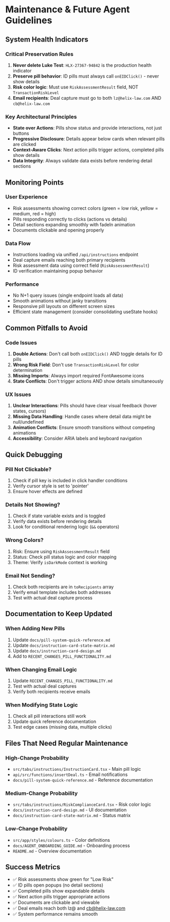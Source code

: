 # Maintenance & Future Agent Guidelines

## System Health Indicators

### Critical Preservation Rules
1. **Never delete Luke Test**: `HLX-27367-94842` is the production health indicator
2. **Preserve pill behavior**: ID pills must always call `onEIDClick()` - never show details
3. **Risk color logic**: Must use `RiskAssessmentResult` field, NOT `TransactionRiskLevel`
4. **Email recipients**: Deal capture must go to both `lz@helix-law.com` AND `cb@helix-law.com`

### Key Architectural Principles
- **State over Actions**: Pills show status and provide interactions, not just buttons
- **Progressive Disclosure**: Details appear below cards when relevant pills are clicked
- **Context-Aware Clicks**: Next action pills trigger actions, completed pills show details
- **Data Integrity**: Always validate data exists before rendering detail sections

## Monitoring Points

### User Experience
- Risk assessments showing correct colors (green = low risk, yellow = medium, red = high)
- Pills responding correctly to clicks (actions vs details)
- Detail sections expanding smoothly with fadeIn animation
- Documents clickable and opening properly

### Data Flow
- Instructions loading via unified `/api/instructions` endpoint
- Deal capture emails reaching both primary recipients  
- Risk assessment data using correct field (`RiskAssessmentResult`)
- ID verification maintaining popup behavior

### Performance
- No N+1 query issues (single endpoint loads all data)
- Smooth animations without janky transitions
- Responsive pill layouts on different screen sizes
- Efficient state management (consider consolidating useState hooks)

## Common Pitfalls to Avoid

### Code Issues
1. **Double Actions**: Don't call both `onEIDClick()` AND toggle details for ID pills
2. **Wrong Risk Field**: Don't use `TransactionRiskLevel` for color determination
3. **Missing Imports**: Always import required FontAwesome icons
4. **State Conflicts**: Don't trigger actions AND show details simultaneously

### UX Issues  
1. **Unclear Interactions**: Pills should have clear visual feedback (hover states, cursors)
2. **Missing Data Handling**: Handle cases where detail data might be null/undefined
3. **Animation Conflicts**: Ensure smooth transitions without competing animations
4. **Accessibility**: Consider ARIA labels and keyboard navigation

## Quick Debugging

### Pill Not Clickable?
1. Check if pill key is included in click handler conditions
2. Verify cursor style is set to 'pointer'
3. Ensure hover effects are defined

### Details Not Showing?
1. Check if state variable exists and is toggled
2. Verify data exists before rendering details
3. Look for conditional rendering logic (`&&` operators)

### Wrong Colors?
1. Risk: Ensure using `RiskAssessmentResult` field
2. Status: Check pill status logic and color mapping
3. Theme: Verify `isDarkMode` context is working

### Email Not Sending?
1. Check both recipients are in `toRecipients` array
2. Verify email template includes both addresses
3. Test with actual deal capture process

## Documentation to Keep Updated

### When Adding New Pills
1. Update `docs/pill-system-quick-reference.md`
2. Update `docs/instruction-card-state-matrix.md`  
3. Update `docs/instruction-card-design.md`
4. Add to `RECENT_CHANGES_PILL_FUNCTIONALITY.md`

### When Changing Email Logic
1. Update `RECENT_CHANGES_PILL_FUNCTIONALITY.md`
2. Test with actual deal captures
3. Verify both recipients receive emails

### When Modifying State Logic
1. Check all pill interactions still work
2. Update quick reference documentation
3. Test edge cases (missing data, multiple clicks)

## Files That Need Regular Maintenance

### High-Change Probability
- `src/tabs/instructions/InstructionCard.tsx` - Main pill logic
- `api/src/functions/insertDeal.ts` - Email notifications
- `docs/pill-system-quick-reference.md` - Reference documentation

### Medium-Change Probability  
- `src/tabs/instructions/RiskComplianceCard.tsx` - Risk color logic
- `docs/instruction-card-design.md` - UI documentation
- `docs/instruction-card-state-matrix.md` - Status matrix

### Low-Change Probability
- `src/app/styles/colours.ts` - Color definitions
- `docs/AGENT_ONBOARDING_GUIDE.md` - Onboarding process
- `README.md` - Overview documentation

## Success Metrics
- ✅ Risk assessments show green for "Low Risk"
- ✅ ID pills open popups (no detail sections)
- ✅ Completed pills show expandable details
- ✅ Next action pills trigger appropriate actions
- ✅ Documents are clickable and viewable
- ✅ Deal emails reach both lz@ and cb@helix-law.com
- ✅ System performance remains smooth
